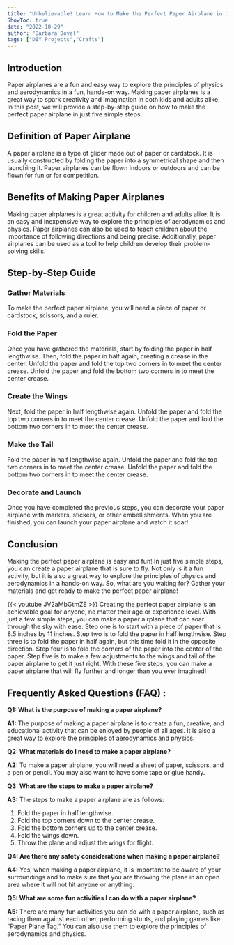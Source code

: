 ```yaml
---
title: "Unbelievable! Learn How to Make the Perfect Paper Airplane in Just 5 Simple Steps!"
ShowToc: true 
date: "2022-10-29"
author: "Barbara Doyel" 
tags: ["DIY Projects","Crafts"]
---
```

## Introduction

Paper airplanes are a fun and easy way to explore the principles of physics and aerodynamics in a fun, hands-on way. Making paper airplanes is a great way to spark creativity and imagination in both kids and adults alike. In this post, we will provide a step-by-step guide on how to make the perfect paper airplane in just five simple steps. 

## Definition of Paper Airplane

A paper airplane is a type of glider made out of paper or cardstock. It is usually constructed by folding the paper into a symmetrical shape and then launching it. Paper airplanes can be flown indoors or outdoors and can be flown for fun or for competition. 

## Benefits of Making Paper Airplanes

Making paper airplanes is a great activity for children and adults alike. It is an easy and inexpensive way to explore the principles of aerodynamics and physics. Paper airplanes can also be used to teach children about the importance of following directions and being precise. Additionally, paper airplanes can be used as a tool to help children develop their problem-solving skills. 

## Step-by-Step Guide

### Gather Materials

To make the perfect paper airplane, you will need a piece of paper or cardstock, scissors, and a ruler. 

### Fold the Paper

Once you have gathered the materials, start by folding the paper in half lengthwise. Then, fold the paper in half again, creating a crease in the center. Unfold the paper and fold the top two corners in to meet the center crease. Unfold the paper and fold the bottom two corners in to meet the center crease. 

### Create the Wings

Next, fold the paper in half lengthwise again. Unfold the paper and fold the top two corners in to meet the center crease. Unfold the paper and fold the bottom two corners in to meet the center crease. 

### Make the Tail

Fold the paper in half lengthwise again. Unfold the paper and fold the top two corners in to meet the center crease. Unfold the paper and fold the bottom two corners in to meet the center crease. 

### Decorate and Launch

Once you have completed the previous steps, you can decorate your paper airplane with markers, stickers, or other embellishments. When you are finished, you can launch your paper airplane and watch it soar! 

## Conclusion

Making the perfect paper airplane is easy and fun! In just five simple steps, you can create a paper airplane that is sure to fly. Not only is it a fun activity, but it is also a great way to explore the principles of physics and aerodynamics in a hands-on way. So, what are you waiting for? Gather your materials and get ready to make the perfect paper airplane!

{{< youtube JV2aMbGtmZE >}} 
Creating the perfect paper airplane is an achievable goal for anyone, no matter their age or experience level. With just a few simple steps, you can make a paper airplane that can soar through the sky with ease. Step one is to start with a piece of paper that is 8.5 inches by 11 inches. Step two is to fold the paper in half lengthwise. Step three is to fold the paper in half again, but this time fold it in the opposite direction. Step four is to fold the corners of the paper into the center of the paper. Step five is to make a few adjustments to the wings and tail of the paper airplane to get it just right. With these five steps, you can make a paper airplane that will fly further and longer than you ever imagined!

## Frequently Asked Questions (FAQ) :
**Q1: What is the purpose of making a paper airplane?**

**A1:** The purpose of making a paper airplane is to create a fun, creative, and educational activity that can be enjoyed by people of all ages. It is also a great way to explore the principles of aerodynamics and physics. 

**Q2: What materials do I need to make a paper airplane?**

**A2:** To make a paper airplane, you will need a sheet of paper, scissors, and a pen or pencil. You may also want to have some tape or glue handy. 

**Q3: What are the steps to make a paper airplane?**

**A3:** The steps to make a paper airplane are as follows: 
1. Fold the paper in half lengthwise. 
2. Fold the top corners down to the center crease. 
3. Fold the bottom corners up to the center crease. 
4. Fold the wings down. 
5. Throw the plane and adjust the wings for flight. 

**Q4: Are there any safety considerations when making a paper airplane?**

**A4:** Yes, when making a paper airplane, it is important to be aware of your surroundings and to make sure that you are throwing the plane in an open area where it will not hit anyone or anything. 

**Q5: What are some fun activities I can do with a paper airplane?**

**A5:** There are many fun activities you can do with a paper airplane, such as racing them against each other, performing stunts, and playing games like “Paper Plane Tag.” You can also use them to explore the principles of aerodynamics and physics.





